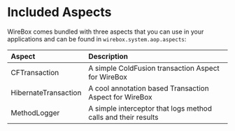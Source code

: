 # Included Aspects

WireBox comes bundled with three aspects that you can use in your applications and can be found in `wirebox.system.aop.aspects`:

| Aspect | Description |
| :--- | :--- |
| CFTransaction | A simple ColdFusion transaction Aspect for WireBox |
| HibernateTransaction | A cool annotation based Transaction Aspect for WireBox |
| MethodLogger | A simple interceptor that logs method calls and their results |

